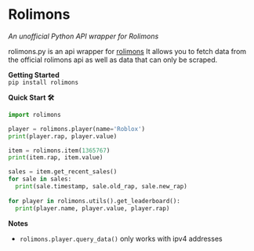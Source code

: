 # Rolimons
*An unofficial Python API wrapper for Rolimons*

rolimons.py is an api wrapper for [rolimons](https://rolimons.com) It allows you to fetch data from the official rolimons api as well as data that can only be scraped. 

**Getting Started**<br>
`pip install rolimons`

**Quick Start 🛠️**
```py
import rolimons

player = rolimons.player(name='Roblox')
print(player.rap, player.value)

item = rolimons.item(1365767)
print(item.rap, item.value)

sales = item.get_recent_sales()
for sale in sales:
  print(sale.timestamp, sale.old_rap, sale.new_rap)
  
for player in rolimons.utils().get_leaderboard():
  print(player.name, player.value, player.rap)
```

**Notes**
- `rolimons.player.query_data()` only works with ipv4 addresses
